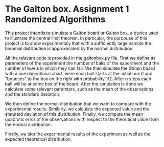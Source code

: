 # The Galton box. Assignment 1 Randomized Algorithms

This project intends to simulate a Galton board or Galton box, a device used to illustrate the central limit theorem. 
In particular, the purpouse of this project is to show experimentaly that with a sufficiently large sample the binomial 
distribution is approximated by the normal distribution. 

All the relavant code is provided in the galtonbox.py file. First we define as parameters of the experiment the number 
of balls of the experiment and the number of levels in which they can fall. We then simulate the Galton board with a one 
dimentional chart, were each ball starts at the initial box 0 and "bounces" to the box on the right with probability 1/2. 
After n steps each ball will be at some box of the board. After the simulation is done we calculate some relevant 
paramters, such as the mean of the observations and the standard deviation.

We then define the normal distribution that we want to compare with the experimental results. Similarly, we calculate the 
expected value and the standard deviation of this distribution. Finally, we compute the mean quadratic error of the 
observations with respect to the theoritical value from the normal distribution.

Finally, we plot the experimental results of the experiment as well as the expected theoretical distribution.

